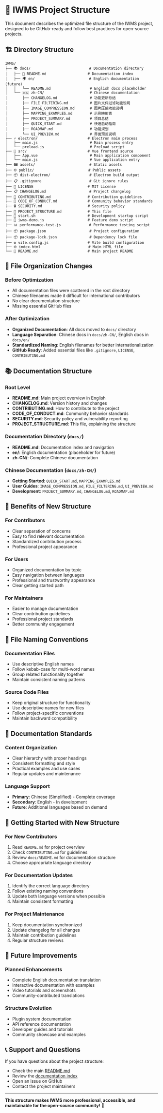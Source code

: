 # 📁 IWMS Project Structure

This document describes the optimized file structure of the IWMS project, designed to be GitHub-ready and follow best practices for open-source projects.

## 🏗️ Directory Structure

```
IWMS/
├── 📚 docs/                           # Documentation directory
│   ├── 📖 README.md                   # Documentation index
│   ├── 🌍 en/                         # English documentation (future)
│   │   └── README.md                  # English docs placeholder
│   └── 🇨🇳 zh-CN/                     # Chinese documentation
│       ├── CHANGELOG.md               # 功能更新总结
│       ├── FILE_FILTERING.md          # 图片文件过滤功能说明
│       ├── IMAGE_COMPRESSION.md       # 图片压缩功能说明
│       ├── MAPPING_EXAMPLES.md        # 示例映射表
│       ├── PROJECT_SUMMARY.md         # 项目总结
│       ├── QUICK_START.md             # 快速启动指南
│       ├── ROADMAP.md                 # 功能规划
│       └── UI_PREVIEW.md              # 界面预览说明
├── ⚡ electron/                       # Electron main process
│   ├── main.js                        # Main process entry
│   └── preload.js                     # Preload script
├── 🎨 src/                            # Vue frontend source
│   ├── App.vue                        # Main application component
│   └── main.js                        # Vue application entry
├── 🖼️ assets/                         # Static assets
├── 🌐 public/                         # Public assets
├── 📦 dist-electron/                  # Electron build output
├── 📋 .gitignore                      # Git ignore rules
├── 📜 LICENSE                         # MIT License
├── 📋 CHANGELOG.md                    # Project changelog
├── 🤝 CONTRIBUTING.md                 # Contribution guidelines
├── 📜 CODE_OF_CONDUCT.md              # Community behavior standards
├── 🔒 SECURITY.md                     # Security policy
├── 📁 PROJECT_STRUCTURE.md            # This file
├── 🚀 start.sh                        # Development startup script
├── 🧪 iwms-demo.js                    # Feature demo script
├── 📊 performance-test.js             # Performance testing script
├── 📦 package.json                    # Project configuration
├── 📦 package-lock.json               # Dependency lock file
├── ⚙️ vite.config.js                  # Vite build configuration
├── 🌐 index.html                      # Main HTML file
└── 📖 README.md                       # Main project README
```

## 🔄 File Organization Changes

### Before Optimization
- All documentation files were scattered in the root directory
- Chinese filenames made it difficult for international contributors
- No clear documentation structure
- Missing essential GitHub files

### After Optimization
- **Organized Documentation**: All docs moved to `docs/` directory
- **Language Separation**: Chinese docs in `docs/zh-CN/`, English docs in `docs/en/`
- **Standardized Naming**: English filenames for better internationalization
- **GitHub Ready**: Added essential files like `.gitignore`, `LICENSE`, `CONTRIBUTING.md`

## 📚 Documentation Structure

### Root Level
- **README.md**: Main project overview in English
- **CHANGELOG.md**: Version history and changes
- **CONTRIBUTING.md**: How to contribute to the project
- **CODE_OF_CONDUCT.md**: Community behavior standards
- **SECURITY.md**: Security policy and vulnerability reporting
- **PROJECT_STRUCTURE.md**: This file, explaining the structure

### Documentation Directory (`docs/`)
- **README.md**: Documentation index and navigation
- **en/**: English documentation (placeholder for future)
- **zh-CN/**: Complete Chinese documentation

### Chinese Documentation (`docs/zh-CN/`)
- **Getting Started**: `QUICK_START.md`, `MAPPING_EXAMPLES.md`
- **User Guides**: `IMAGE_COMPRESSION.md`, `FILE_FILTERING.md`, `UI_PREVIEW.md`
- **Development**: `PROJECT_SUMMARY.md`, `CHANGELOG.md`, `ROADMAP.md`

## 🎯 Benefits of New Structure

### For Contributors
- Clear separation of concerns
- Easy to find relevant documentation
- Standardized contribution process
- Professional project appearance

### For Users
- Organized documentation by topic
- Easy navigation between languages
- Professional and trustworthy appearance
- Clear getting started path

### For Maintainers
- Easier to manage documentation
- Clear contribution guidelines
- Professional project standards
- Better community engagement

## 🔧 File Naming Conventions

### Documentation Files
- Use descriptive English names
- Follow kebab-case for multi-word names
- Group related functionality together
- Maintain consistent naming patterns

### Source Code Files
- Keep original structure for functionality
- Use descriptive names for new files
- Follow project-specific conventions
- Maintain backward compatibility

## 📖 Documentation Standards

### Content Organization
- Clear hierarchy with proper headings
- Consistent formatting and style
- Practical examples and use cases
- Regular updates and maintenance

### Language Support
- **Primary**: Chinese (Simplified) - Complete coverage
- **Secondary**: English - In development
- **Future**: Additional languages based on demand

## 🚀 Getting Started with New Structure

### For New Contributors
1. Read `README.md` for project overview
2. Check `CONTRIBUTING.md` for guidelines
3. Review `docs/README.md` for documentation structure
4. Choose appropriate language directory

### For Documentation Updates
1. Identify the correct language directory
2. Follow existing naming conventions
3. Update both language versions when possible
4. Maintain consistent formatting

### For Project Maintenance
1. Keep documentation synchronized
2. Update changelog for all changes
3. Maintain contribution guidelines
4. Regular structure reviews

## 🔮 Future Improvements

### Planned Enhancements
- Complete English documentation translation
- Interactive documentation with examples
- Video tutorials and screenshots
- Community-contributed translations

### Structure Evolution
- Plugin system documentation
- API reference documentation
- Developer guides and tutorials
- Community showcase and examples

## 📞 Support and Questions

If you have questions about the project structure:

- Check the main [README.md](README.md)
- Review the [documentation index](docs/README.md)
- Open an issue on GitHub
- Contact the project maintainers

---

**This structure makes IWMS more professional, accessible, and maintainable for the open-source community!** 🎉
